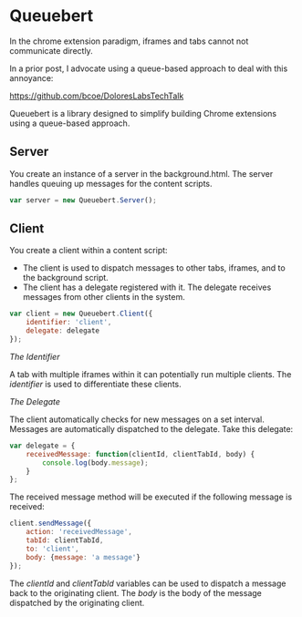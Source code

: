 Queuebert
=========

In the chrome extension paradigm, iframes and tabs cannot not communicate directly.

In a prior post, I advocate using a queue-based approach to deal with this annoyance:

https://github.com/bcoe/DoloresLabsTechTalk

Queuebert is a library designed to simplify building Chrome extensions using a queue-based approach.

Server
------

You create an instance of a server in the background.html. The server handles queuing up messages for the content scripts.

```javascript
var server = new Queuebert.Server();
```

Client
------

You create a client within a content script:

* The client is used to dispatch messages to other tabs, iframes, and to the background script.
* The client has a delegate registered with it. The delegate receives messages from other clients in the system.

```javascript
var client = new Queuebert.Client({
	identifier: 'client',
	delegate: delegate
});
```

*The Identifier*

A tab with multiple iframes within it can potentially run multiple clients. The _identifier_ is used to differentiate these clients.

*The Delegate*

The client automatically checks for new messages on a set interval. Messages are automatically dispatched to the delegate. Take this delegate:

```javascript
var delegate = {
	receivedMessage: function(clientId, clientTabId, body) {
		console.log(body.message);
	}
};
```

The received message method will be executed if the following message is received:

```javascript
client.sendMessage({
	action: 'receivedMessage',
	tabId: clientTabId,
	to: 'client',
	body: {message: 'a message'}
});
```

The _clientId_ and _clientTabId_ variables can be used to dispatch a message back to the originating client. The _body_ is the body of the message dispatched by the originating client.